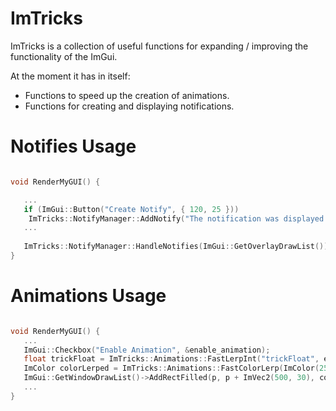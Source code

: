 # ImTricks

ImTricks is a collection of useful functions for expanding / improving the functionality of the ImGui.

At the moment it has in itself:
* Functions to speed up the creation of animations.
* Functions for creating and displaying notifications.

# Notifies Usage

```cpp

void RenderMyGUI() {

   ...
   if (ImGui::Button("Create Notify", { 120, 25 }))
   	ImTricks::NotifyManager::AddNotify("The notification was displayed successfully.", ImTrickNotify_Success);
   ...
   
   ImTricks::NotifyManager::HandleNotifies(ImGui::GetOverlayDrawList());
}

```


# Animations Usage

```cpp

void RenderMyGUI() {
   ...
   ImGui::Checkbox("Enable Animation", &enable_animation);
   float trickFloat = ImTricks::Animations::FastLerpInt("trickFloat", enable_animation, 0.f, 1.f, 0.05f);
   ImColor colorLerped = ImTricks::Animations::FastColorLerp(ImColor(255, 0, 0), ImColor(0, 255, 0), trickFloat);
   ImGui::GetWindowDrawList()->AddRectFilled(p, p + ImVec2(500, 30), colorLerped);
   ...
}

```

